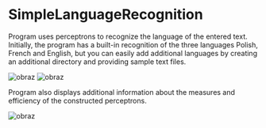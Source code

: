 # SimpleLanguageRecognition
Program uses perceptrons to recognize the language of the entered text.
Initially, the program has a built-in recognition of the three languages Polish, French and English, but you can easily add additional languages by creating an additional directory and providing sample text files.

![obraz](https://user-images.githubusercontent.com/103195280/162294674-c2ec3270-997a-457e-9dc4-a6b8f29291dc.png)
![obraz](https://user-images.githubusercontent.com/103195280/162295443-873a0d3c-cef9-4083-b928-f2e30b22e94e.png)

Program also displays additional information about the measures and efficiency of the constructed perceptrons.

![obraz](https://user-images.githubusercontent.com/103195280/162296249-77147d08-256c-413c-9913-989396b1b28e.png)

